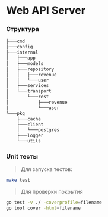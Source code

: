# Web API Server

### Структура
```bash
├───cmd
├───config
├───internal
│   ├───app
│   ├───models
│   ├───repository
│   │   ├───revenue
│   │   └───user
│   ├───services
│   └───transport
│       └───rest
│           ├───revenue
│           └───user
└───pkg
    ├───cache
    ├───client
    │   └───postgres
    ├───logger
    └───utils
```

### Unit тесты
>   Для запуска тестов:

```bash
make test
```

>   Для проверки покрытия
```bash
go test -v ./ -coverprofile=filename
go tool cover -html=filename
```